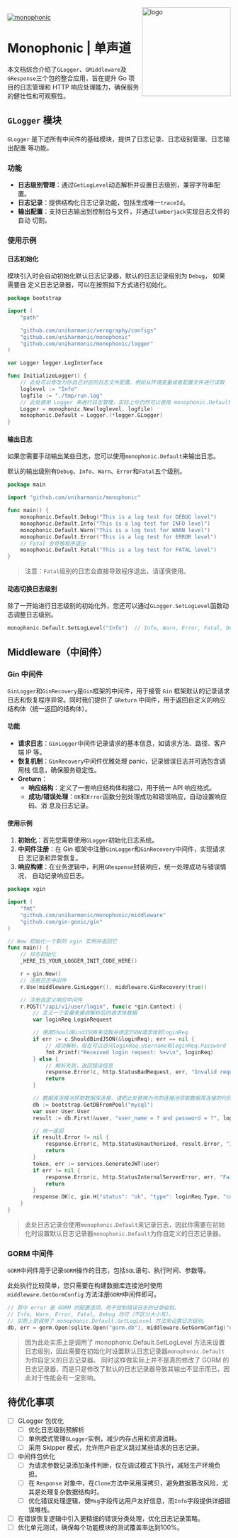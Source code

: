 <img  align="right" src="https://avatars.githubusercontent.com/u/168158486?s=200&v=4" height="200" alt="logo"/>

[![monophonic](https://readme-typing-svg.demolab.com?font=Pixelify+Sans&size=64&pause=1000&center=false&vCenter=true&random=false&width=435&height=200&lines=:=>+monophonic+<=:)](https://github.com/uniharmonic/monophonic)

# Monophonic | 单声道

本文档综合介绍了`GLogger`、`GMiddleware`及`GResponse`三个包的整合应用，旨在提升
Go 项目的日志管理和 HTTP 响应处理能力，确保服务的健壮性和可观察性。

## `GLogger` 模块

`GLogger` 是下述所有中间件的基础模块，提供了日志记录、日志级别管理、日志输出配置
等功能。

### 功能

- **日志级别管理**：通过`GetLogLevel`动态解析并设置日志级别，兼容字符串配置。
- **日志记录**：提供结构化日志记录功能，包括生成唯一`traceId`。
- **输出配置**：支持日志输出到控制台与文件，并通过`lumberjack`实现日志文件的自动
  切割。

### 使用示例

#### 日志初始化

模块引入时会自动初始化默认日志记录器，默认的日志记录级别为 `Debug`， 如果需要自
定义日志记录器，可以在按照如下方式进行初始化。

```go
package bootstrap

import (
	"path"

	"github.com/uniharmonic/xerography/configs"
	"github.com/uniharmonic/monophonic"
	"github.com/uniharmonic/monophonic/logger"
)

var Logger logger.LogInterface

func InitializeLogger() {
	// 此处可以修改为你自己对应的日志文件配置，例如从环境变量或者配置文件进行读取
	loglevel := "Info"
	logfile := "./tmp/run.log"
	// 此处使用 Logger 来进行日志管理，实际上你仍然可以使用 monophonic.Default 来进行日志管理
	Logger = monophonic.New(loglevel, logfile)
	monophonic.Default = Logger.(*logger.GLogger)
}
```

#### 输出日志

如果您需要手动输出某些日志，您可以使用`monophonic.Default`来输出日志。

默认的输出级别有`Debug`、`Info`、`Warn`、`Error`和`Fatal`五个级别。

```go
package main

import "github.com/uniharmonic/monophonic"

func main() {
	monophonic.Default.Debug("This is a log test for DEBUG level")
	monophonic.Default.Info("This is a log test for INFO level")
	monophonic.Default.Warn("This is a log test for WARN level")
	monophonic.Default.Error("This is a log test for ERROR level")
	// Fatal 会导致程序退出
	monophonic.Default.Fatal("This is a log test for FATAL level")
}
```

> 注意：`Fatal`级别的日志会直接导致程序退出，请谨慎使用。

#### 动态切换日志级别

除了一开始进行日志级别的初始化外，您还可以通过`GLogger.SetLogLevel`函数动态调整日志级别。

```go
monophonic.Default.SetLogLevel("Info")	// Info, Warn, Error, Fatal, Debug 均可（不区分大小写）
```

## Middleware（中间件）

### Gin 中间件

`GinLogger`和`GinRecovery`是`Gin`框架的中间件，用于接管 `Gin` 框架默认的记录请求日志和恢复程序异常。同时我们提供了 `GReturn` 中间件，用于返回自定义的响应结构体（统一返回的结构体）。

#### 功能

- **请求日志**：`GinLogger`中间件记录请求的基本信息，如请求方法、路径、客户端 IP
  等。
- **恢复机制**：`GinRecovery`中间件优雅处理 panic，记录错误日志并可选包含调用栈
  信息，确保服务稳定性。
- **Greturn**：
  - **响应结构**：定义了一套响应结构体和接口，用于统一 API 响应格式。
  - **成功/错误处理**：`OK`和`Error`函数分别处理成功和错误响应，自动设置响应码、消
    息及日志记录。

#### 使用示例

1. **初始化**：首先您需要使用`GLogger`初始化日志系统。
2. **中间件注册**：在 Gin 框架中注册`GinLogger`和`GinRecovery`中间件，实现请求日
   志记录和异常恢复。
3. **响应构建**：在业务逻辑中，利用`GResponse`封装响应，统一处理成功与错误情况，
   自动记录响应日志。

```go
package xgin

import (
	"fmt"
	"github.com/uniharmonic/monophonic/middleware"
	"github.com/gin-gonic/gin"
)

// New 初始化一个新的 xgin 实例并返回它
func main() {
	// 日志初始化
	_HERE_IS_YOUR_LOGGER_INIT_CODE_HERE()

	r = gin.New()
	// 注册日志中间件
	r.Use(middleware.GinLogger(), middleware.GinRecovery(true))

	// 注册自定义响应中间件
	r.POST("/api/v1/user/login", func(c *gin.Context) {
		// 定义一个变量来接收解析后的请求体数据
		var loginReq LoginRequest

		// 使用ShouldBindJSON来读取并绑定JSON请求体到loginReq
		if err := c.ShouldBindJSON(&loginReq); err == nil {
			// 成功解析，现在可以访问loginReq.Username和loginReq.Password
			fmt.Printf("Received login request: %+v\n", loginReq)
		} else {
			// 解析失败，返回错误信息
			response.Error(c, http.StatusBadRequest, err, "Invalid request body")
			return
		}

		// 数据库连接池获取数据库连接，请把此处替换为你的连接池获取数据库连接的代码
		db := bootstrap.GetDBFromPool("mysql")
		var user User.User
		result := db.First(&user, "user_name = ? and password = ?", loginReq.Username, Utils.SHA512(loginReq.Password))

		// 统一返回
		if result.Error != nil {
			response.Error(c, http.StatusUnauthorized, result.Error, "Invalid username or password")
			return
		}
		token, err := services.GenerateJWT(user)
		if err != nil {
			response.Error(c, http.StatusInternalServerError, err, "Failed to generate token")
			return
		}
		response.OK(c, gin.H{"status": "ok", "type": loginReq.Type, "currentAuthority": "admin", "token": token}, "Successfully logged in")
	}
}
```

> 此处日志记录会使用`monophonic.Default`来记录日志，因此你需要在初始化时设置默认日志记录器`monophonic.Default`为你自定义的日志记录器。

### GORM 中间件

`GORM`中间件用于记录`GORM`操作的日志，包括`SQL`语句、执行时间、参数等。

此处执行比较简单，您只需要在构建数据库连接池时使用 `middleware.GetGormConfig` 方法注册`GORM`中间件即可。

```go
// 其中 error 是 GORM 的配置选项，用于控制错误日志的记录级别。
// Info, Warn, Error, Fatal, Debug 均可（不区分大小写）。
// 实质上是调用了 monophonic.Default.SetLogLevel 方法来设置日志级别。
db, err = gorm.Open(sqlite.Open("gorm.db"), middleware.GetGormConfig("error"))
```

> 因为此处实质上是调用了 monophonic.Default.SetLogLevel 方法来设置日志级别，因此需要在初始化时设置默认日志记录器`monophonic.Default`为你自定义的日志记录器。
> 同时这样做实际上并不是真的修改了 GORM 的日志记录器，而是只是修改了默认的日志记录器导致其输出不显示而已，因此对于性能会有一定影响。

## 待优化事项

- [ ] GLogger 包优化
	- [ ] 优化日志级别预解析
	- [ ] 单例模式管理`GLogger`实例，减少内存占用和资源消耗。
	- [ ] 采用 Skipper 模式，允许用户自定义跳过某些请求的日志记录。
- [ ] 中间件包优化
	- [ ] 为请求参数记录添加条件判断，仅在调试模式下执行，减轻生产环境负担。
	- [ ] 在 `Response` 对象中，在`Clone`方法中采用深拷贝，避免数据篡改风险，尤其是处理复杂数据结构时。
	- [ ] 优化错误处理逻辑，使`Msg`字段传达用户友好信息，而`Info`字段提供详细错误堆栈。
- [ ] 在错误恢复逻辑中引入更精细的错误分类处理，优化日志记录策略。
- [ ] 优化单元测试，确保每个功能模块的测试覆盖率达到100%。